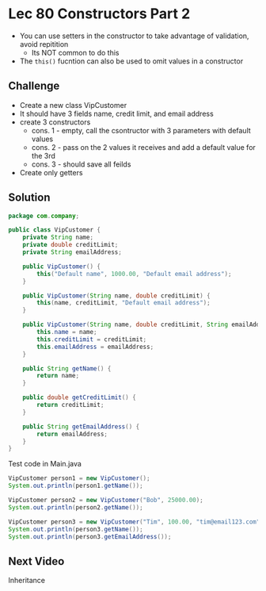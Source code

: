 # Lec 80 Constructors Part 2

* You can use setters in the constructor to take advantage of validation, avoid repitition
  * Its NOT common to do this 
* The `this()` fucntion can also be used to omit values in a constructor

## Challenge
* Create a new class VipCustomer
* It should have 3 fields name, credit limit, and email address
* create 3 constructors
  * cons. 1 - empty, call the csontructor with 3 parameters with default values
  * cons. 2 - pass on the 2 values it receives and add a default value for the 3rd
  * cons. 3 - should save all feilds
* Create only getters

## Solution
```java
package com.company;

public class VipCustomer {
    private String name;
    private double creditLimit;
    private String emailAddress;

    public VipCustomer() {
        this("Default name", 1000.00, "Default email address");
    }

    public VipCustomer(String name, double creditLimit) {
        this(name, creditLimit, "Default email address");
    }

    public VipCustomer(String name, double creditLimit, String emailAddress) {
        this.name = name;
        this.creditLimit = creditLimit;
        this.emailAddress = emailAddress;
    }

    public String getName() {
        return name;
    }

    public double getCreditLimit() {
        return creditLimit;
    }

    public String getEmailAddress() {
        return emailAddress;
    }
}
```

Test code in Main.java
```java
VipCustomer person1 = new VipCustomer();
System.out.println(person1.getName());

VipCustomer person2 = new VipCustomer("Bob", 25000.00);
System.out.println(person2.getName());

VipCustomer person3 = new VipCustomer("Tim", 100.00, "tim@email123.com");
System.out.println(person3.getName());
System.out.println(person3.getEmailAddress());
```

## Next Video
Inheritance
